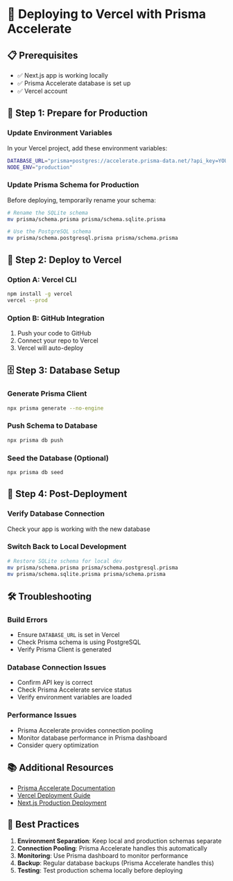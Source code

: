 # 🚀 Deploying to Vercel with Prisma Accelerate

## 📋 Prerequisites
- ✅ Next.js app is working locally
- ✅ Prisma Accelerate database is set up
- ✅ Vercel account

## 🔧 Step 1: Prepare for Production

### Update Environment Variables
In your Vercel project, add these environment variables:

```bash
DATABASE_URL="prisma+postgres://accelerate.prisma-data.net/?api_key=YOUR_API_KEY"
NODE_ENV="production"
```

### Update Prisma Schema for Production
Before deploying, temporarily rename your schema:
```bash
# Rename the SQLite schema
mv prisma/schema.prisma prisma/schema.sqlite.prisma

# Use the PostgreSQL schema
mv prisma/schema.postgresql.prisma prisma/schema.prisma
```

## 🚀 Step 2: Deploy to Vercel

### Option A: Vercel CLI
```bash
npm install -g vercel
vercel --prod
```

### Option B: GitHub Integration
1. Push your code to GitHub
2. Connect your repo to Vercel
3. Vercel will auto-deploy

## 🗄️ Step 3: Database Setup

### Generate Prisma Client
```bash
npx prisma generate --no-engine
```

### Push Schema to Database
```bash
npx prisma db push
```

### Seed the Database (Optional)
```bash
npx prisma db seed
```

## 🔄 Step 4: Post-Deployment

### Verify Database Connection
Check your app is working with the new database

### Switch Back to Local Development
```bash
# Restore SQLite schema for local dev
mv prisma/schema.prisma prisma/schema.postgresql.prisma
mv prisma/schema.sqlite.prisma prisma/schema.prisma
```

## 🛠️ Troubleshooting

### Build Errors
- Ensure `DATABASE_URL` is set in Vercel
- Check Prisma schema is using PostgreSQL
- Verify Prisma Client is generated

### Database Connection Issues
- Confirm API key is correct
- Check Prisma Accelerate service status
- Verify environment variables are loaded

### Performance Issues
- Prisma Accelerate provides connection pooling
- Monitor database performance in Prisma dashboard
- Consider query optimization

## 📚 Additional Resources

- [Prisma Accelerate Documentation](https://www.prisma.io/docs/accelerate)
- [Vercel Deployment Guide](https://vercel.com/docs)
- [Next.js Production Deployment](https://nextjs.org/docs/deployment)

## 🎯 Best Practices

1. **Environment Separation**: Keep local and production schemas separate
2. **Connection Pooling**: Prisma Accelerate handles this automatically
3. **Monitoring**: Use Prisma dashboard to monitor performance
4. **Backup**: Regular database backups (Prisma Accelerate handles this)
5. **Testing**: Test production schema locally before deploying
